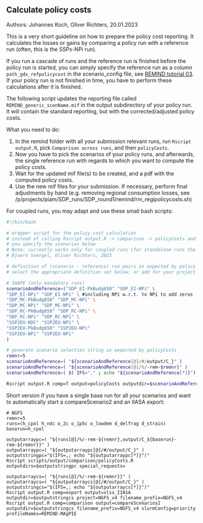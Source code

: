 ## Calculate policy costs

Authors: Johannes Koch, Oliver Richters, 20.01.2023

This is a very short guideline on how to prepare the policy cost reporting. It calculates the losses or gains by comparing a policy run with a reference run (often, this is the SSPx-NPi run).

If you run a cascade of runs and the reference run is finished before the policy run is started, you can simply specify the reference run as a column `path_gdx_refpolicycost` in the scenario_config file, see [REMIND tutorial 03](03_RunningBundleOfRuns.md). If your policy run is not finished in time, you have to perform these calculations after it is finished.

The following script updates the reporting file called `REMIND_generic_scenName.mif` in the output subdirectory of your policy run.
It will contain the standard reporting, but with the corrected/adjusted policy costs.

What you need to do:
1. In the remind folder with all your submission relevant runs, run `Rscript output.R`, pick `Comparison across runs`, and then `policyCosts`.
2. Now you have to pick the scenarios of your policy runs, and afterwards, the single reference run with regards to which you want to compute the policy costs.
3. Wait for the updated mif file(s) to be created, and a pdf with the computed policy costs.
4. Use the new mif files for your submission. If necessary, perform final adjustments by hand (e.g. removing regional consumption losses, see /p/projects/piam/SDP_runs/SDP_round1/remind/rm_regipolicycosts.sh)

For coupled runs, you may adapt and use these small bash scripts:
``` bash
#!/bin/bash

# wrapper script for the policy cost calculation
# instead of calling Rscript output.R -> comparison -> policyCosts and selecting the scenarios manually, 
# you specify the scenarios below
# Note: currently works only for coupled runs (for standalone runs the timestamp needs to be taken up)
# Bjoern Soergel, Oliver Richters, 2023

# definition of (scenario - reference) run pairs as expected by policy cost calculation
# select the appropriate definition set below, or add for your project

# SHAPE (only mandatory runs)
scenarioAndReference=("SDP_EI-PkBudg650" "SDP_EI-NPi" \
"SDP_EI-NPi" "SDP_EI-NPi" \ #including NPi w.r.t. to NPi to add zeros
"SDP_MC-PkBudg650" "SDP_MC-NPi" \
"SDP_MC-NPi" "SDP_MC-NPi" \
"SDP_RC-PkBudg650" "SDP_RC-NPi" \
"SDP_RC-NPi" "SDP_RC-NPi" \
"SSP2EU-NDC" "SSP2EU-NPi" \
"SSP2EU-PkBudg650" "SSP2EU-NPi"
"SSP2EU-NPi" "SSP2EU-NPi"
)

# generate scenario selection string as expected by policyCosts
remnr=5
scenarioAndReference=( "${scenarioAndReference[@]/#/output/C_}" )
scenarioAndReference=( "${scenarioAndReference[@]/%/-rem-$remnr}" )
scenarioAndReference=( $( IFS="," ; echo "${scenarioAndReference[*]}") )

Rscript output.R comp=T output=policyCosts outputdir=$scenarioAndReference
```

Short version if you have a single base run for all your scenarios and want to automatically start a compareScenario2 and an IIASA export:
```
# NGFS
remnr=5
runs=(h_cpol h_ndc o_2c o_1p5c o_lowdem d_delfrag d_strain)
baserun=h_cpol

outputarraypc=( "${runs[@]/%/-rem-${remnr},output/C_${baserun}-rem-${remnr}}" )
outputarraypc=( "${outputarraypc[@]/#/output/C_}" )
outputstringpc="$(IFS=,; echo "${outputarraypc[*]}")"
Rscript scripts/output/comparison/policyCosts.R outputdirs=$outputstringpc special_requests=

outputarraycs=( "${runs[@]/%/-rem-${remnr}}" )
outputarraycs=( "${outputarraycs[@]/#/output/C_}" )
outputstringcs="$(IFS=,; echo "${outputarraycs[*]}")"
Rscript output.R comp=export output=xlsx_IIASA outputdir=$outputstringcs project=NGFS_v4 filename_prefix=NGFS_v4
Rscript output.R comp=comparison output=compareScenarios2 outputdir=$outputstringcs filename_prefix=NGFS_v4 slurmConfig=priority profileNames=REMIND-MAgPIE
```
